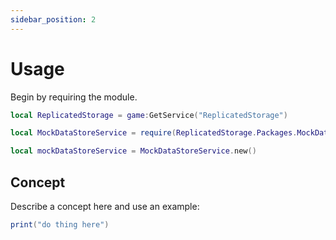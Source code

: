 ```yaml
---
sidebar_position: 2
---
```


# Usage

Begin by requiring the module.

```lua
local ReplicatedStorage = game:GetService("ReplicatedStorage")

local MockDataStoreService = require(ReplicatedStorage.Packages.MockDataStoreService)
```

```lua
local mockDataStoreService = MockDataStoreService.new()
```

## Concept

Describe a concept here and use an example:

```lua
print("do thing here")
```
